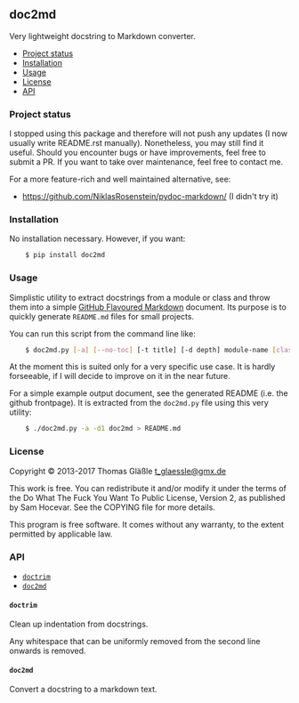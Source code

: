 ## doc2md

Very lightweight docstring to Markdown converter.

- [Project status](#project-status)
- [Installation](#installation)
- [Usage](#usage)
- [License](#license)
- [API](#api)

### Project status

I stopped using this package and therefore will not push any updates (I now
usually write README.rst manually). Nonetheless, you may still find it useful.
Should you encounter bugs or have improvements, feel free to submit a PR. If
you want to take over maintenance, feel free to contact me.

For a more feature-rich and well maintained alternative, see:

- https://github.com/NiklasRosenstein/pydoc-markdown/ (I didn't try it)


### Installation

No installation necessary. However, if you want:

```bash
    $ pip install doc2md
```


### Usage

Simplistic utility to extract docstrings from a module or class and throw
them into a simple [GitHub Flavoured Markdown](md) document. Its purpose is
to quickly generate `README.md` files for small projects.

[md]: https://help.github.com/articles/github-flavored-markdown

You can run this script from the command line like:

```bash
    $ doc2md.py [-a] [--no-toc] [-t title] [-d depth] module-name [class-name]         > README.md
```

At the moment  this is suited only  for a very specific use  case. It is
hardly forseeable, if I will decide to improve on it in the near future.

For a simple example output document, see the generated README (i.e. the
github frontpage). It is extracted from the `doc2md.py` file using this
very utility:

```bash
    $ ./doc2md.py -a -d1 doc2md > README.md
```


### License

Copyright © 2013-2017 Thomas Gläßle <t_glaessle@gmx.de>

This work  is free. You can  redistribute it and/or modify  it under the
terms of the Do What The Fuck  You Want To Public License, Version 2, as
published by Sam Hocevar. See the COPYING file for more details.

This program  is free software.  It comes  without any warranty,  to the
extent permitted by applicable law.


### API

- [`doctrim`](#doctrim)
- [`doc2md`](#doc2md)


#### `doctrim`

Clean up indentation from docstrings.


Any whitespace that can be uniformly removed from the second line
onwards is removed.


#### `doc2md`

Convert a docstring to a markdown text.


